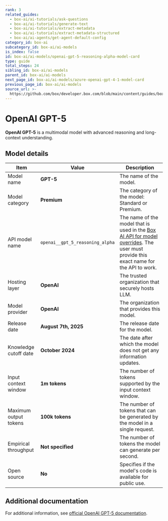 ```yaml
---
rank: 3
related_guides:
  - box-ai/ai-tutorials/ask-questions
  - box-ai/ai-tutorials/generate-text
  - box-ai/ai-tutorials/extract-metadata
  - box-ai/ai-tutorials/extract-metadata-structured
  - box-ai/ai-agents/get-agent-default-config
category_id: box-ai
subcategory_id: box-ai/ai-models
is_index: false
id: box-ai/ai-models/openai-gpt-5-reasoning-alpha-model-card
type: guide
total_steps: 24
sibling_id: box-ai/ai-models
parent_id: box-ai/ai-models
next_page_id: box-ai/ai-models/azure-openai-gpt-4-1-model-card
previous_page_id: box-ai/ai-models
source_url: >-
  https://github.com/box/developer.box.com/blob/main/content/guides/box-ai/ai-models/openai-gpt-5-reasoning-alpha-model-card.md
---
```

# OpenAI GPT-5

**OpenAI GPT-5** is a multimodal model with advanced reasoning and long-context understanding.

## Model details

| Item  | Value | Description |
| ----- | ----- | ----------- |
| Model name | **GPT-5** | The name of the model. |
| Model category | **Premium** | The category of the model: Standard or Premium. |
| API model name |`openai__gpt_5_reasoning_alpha`| The name of the model that is used in the [Box AI API for model overrides][overrides]. The user must provide this exact name for the API to work. |
| Hosting layer | **OpenAI** | The trusted organization that securely hosts LLM. |
| Model provider | **OpenAI** | The organization that provides this model. |
| Release date | **August 7th, 2025** | The release date for the model. |
| Knowledge cutoff date | **October 2024** | The date after which the model does not get any information updates. |
| Input context window | **1m tokens** | The number of tokens supported by the input context window. |
| Maximum output tokens | **100k tokens** | The number of tokens that can be generated by the model in a single request.|
| Empirical throughput| **Not specified** | The number of tokens the model can generate per second. |
| Open source | **No** | Specifies if the model's code is available for public use.|

## Additional documentation

For additional information, see [official OpenAI GPT-5 documentation][openai-gpt-5-model].

[openai-gpt-5-model]: https://openai.com/index/introducing-gpt-5/
[overrides]: g://box-ai/ai-agents/ai-agent-overrides